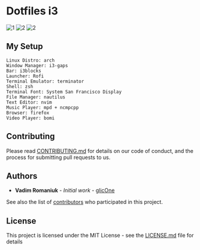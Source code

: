 # Dotfiles i3

![1](https://i.imgur.com/ZqmJdvE.png)
![2](http://i.imgur.com/VfO2fJc.png)
![2](http://i.imgur.com/vHkkVSR.png)


## My Setup
    Linux Distro: arch
    Window Manager: i3-gaps
    Bar: i3blocks
    Launcher: Rofi
    Terminal Emulator: terminator
    Shell: zsh
    Terminal Font: System San Francisco Display
    File Manager: nautilus
    Text Editor: nvim
    Music Player: mpd + ncmpcpp
    Browser: firefox
    Video Player: bomi

## Contributing

Please read [CONTRIBUTING.md](CONTRIBUTING.md) for details on our code of conduct, and the process for submitting pull requests to us.

## Authors

* **Vadim Romaniuk** - *Initial work* - [glicOne](https://github.com/RomaniukVadim)

See also the list of [contributors](https://github.com/RomaniukVadim/dotfiles_i3wm/contributors) who participated in this project.

## License

This project is licensed under the MIT License - see the [LICENSE.md](LICENSE.md) file for details
